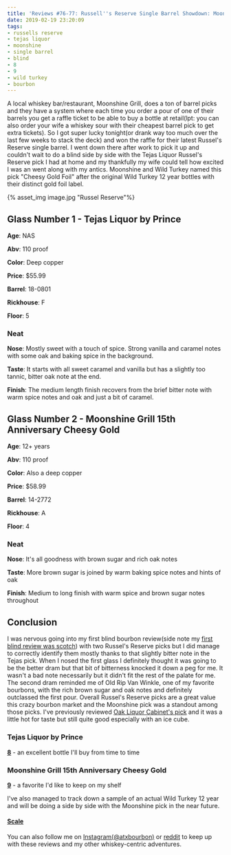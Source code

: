 ```yaml
---
title: 'Reviews #76-77: Russell''s Reserve Single Barrel Showdown: Moonshine vs Tejas'
date: 2019-02-19 23:20:09
tags:
- russells reserve
- tejas liquor
- moonshine
- single barrel
- blind
- 8
- 9
- wild turkey
- bourbon
---
```


A local whiskey bar/restaurant, Moonshine Grill, does a ton of barrel picks and they have a system where each time you order a pour of one of their barrels you get a raffle ticket to be able to buy a bottle at retail(lpt: you can also order your wife a whiskey sour with their cheapest barrel pick to get extra tickets). So I got super lucky tonight(or drank way too much over the last few weeks to stack the deck) and won the raffle for their latest Russel's Reserve single barrel. I went down there after work to pick it up and couldn't wait to do a blind side by side with the Tejas Liquor Russel's Reserve pick I had at home and my thankfully my wife could tell how excited I was an went along with my antics. Moonshine and Wild Turkey named this pick "Cheesy Gold Foil" after the original Wild Turkey 12 year bottles with their distinct gold foil label.

{% asset_img image.jpg "Russel Reserve"%}

## Glass Number 1 - Tejas Liquor by Prince
**Age**: NAS

**Abv**: 110 proof

**Color**: Deep copper 

**Price**: $55.99 

**Barrel**: 18-0801

**Rickhouse**: F

**Floor**: 5


### Neat
**Nose**: Mostly sweet with a touch of spice. Strong vanilla and  caramel notes with some oak and baking spice in the background.

**Taste**: It starts with all sweet caramel and vanilla but has a slightly too tannic, bitter oak note at the end. 

**Finish**: The medium length finish recovers from the brief bitter note with warm spice notes and oak and just a bit of caramel.

## Glass Number 2 - Moonshine Grill 15th Anniversary Cheesy Gold
**Age**: 12+ years

**Abv**: 110 proof

**Color**: Also a deep copper

**Price**: $58.99

**Barrel**: 14-2772

**Rickhouse**: A

**Floor**: 4

### Neat
**Nose**: It's all goodness with brown sugar and rich oak notes

**Taste**: More brown sugar is joined by warm baking spice notes and hints of oak

**Finish**: Medium to long finish with warm spice and brown sugar notes throughout

## Conclusion
I was nervous going into my first blind bourbon review(side note my [first blind review was scotch](https://atxbourbon.com/2019/02/09/Reviews-72-74-Lagavulin-8-9-and-16-year/)) with two Russel's Reserve picks but I did manage to correctly identify them mostly thanks to that slightly bitter note in the Tejas pick. When I nosed the first glass I definitely thought it was going to be the better dram but that bit of bitterness knocked it down a peg for me. It wasn't a bad note necessarily but it didn't fit the rest of the palate for me. The second dram reminded me of Old Rip Van Winkle, one of my favorite bourbons, with the rich brown sugar and oak notes and definitely outclassed the first pour. Overall Russel's Reserve picks are a great value this crazy bourbon market and the Moonshine pick was a standout among those picks. I've previously reviewed [Oak Liquor Cabinet's pick](https://atxbourbon.com/2018/11/05/Review-39-Russell-s-Reserve-Single-Barrel-Oak-Liquor-Cabinet-Pick/) and it was a little hot for taste but still quite good especially with an ice cube.

### Tejas Liquor by Prince

[**8**](https://atxbourbon.com/tags/8/) - an excellent bottle I'll buy from time to time

### Moonshine Grill 15th Anniversary Cheesy Gold

[**9**](https://atxbourbon.com/tags/9/) - a favorite I'd like to keep on my shelf

I've also managed to track down a sample of an actual Wild Turkey 12 year and will be doing a side by side with the Moonshine pick in the near future.

#### [Scale](http://atxbourbon.com/Scale/)

You can also follow me on [Instagram(@atxbourbon)](https://www.instagram.com/atxbourbon/) or [reddit](https://www.reddit.com/r/scottmotorraddrinks/) to keep up with these reviews and my other whiskey-centric adventures.